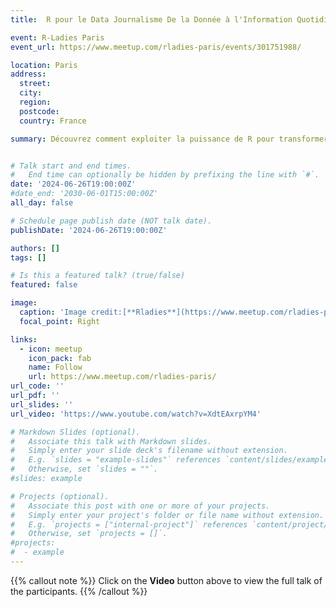 ```yaml
---
title:  R pour le Data Journalisme De la Donnée à l'Information Quotidienne

event: R-Ladies Paris
event_url: https://www.meetup.com/rladies-paris/events/301751988/

location: Paris
address:
  street: 
  city: 
  region: 
  postcode: 
  country: France

summary: Découvrez comment exploiter la puissance de R pour transformer des données brutes en informations percutantes, essentielles pour le journalisme moderne.


# Talk start and end times.
#   End time can optionally be hidden by prefixing the line with `#`.
date: '2024-06-26T19:00:00Z'
#date_end: '2030-06-01T15:00:00Z'
all_day: false

# Schedule page publish date (NOT talk date).
publishDate: '2024-06-26T19:00:00Z'

authors: []
tags: []

# Is this a featured talk? (true/false)
featured: false

image:
  caption: 'Image credit:[**Rladies**](https://www.meetup.com/rladies-paris/events/301751988/)'
  focal_point: Right

links:
  - icon: meetup
    icon_pack: fab
    name: Follow
    url: https://www.meetup.com/rladies-paris/
url_code: ''
url_pdf: ''
url_slides: ''
url_video: 'https://www.youtube.com/watch?v=XdtEAxrpYM4'

# Markdown Slides (optional).
#   Associate this talk with Markdown slides.
#   Simply enter your slide deck's filename without extension.
#   E.g. `slides = "example-slides"` references `content/slides/example-slides.md`.
#   Otherwise, set `slides = ""`.
#slides: example

# Projects (optional).
#   Associate this post with one or more of your projects.
#   Simply enter your project's folder or file name without extension.
#   E.g. `projects = ["internal-project"]` references `content/project/deep-learning/index.md`.
#   Otherwise, set `projects = []`.
#projects:
#  - example
---
```


{{% callout note %}}
Click on the **Video** button above to view the full talk of the participants.
{{% /callout %}}
